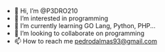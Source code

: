 - 👋 Hi, I’m @P3DRO210
- 👀 I’m interested in programming
- 🌱 I’m currently learning GO Lang, Python, PHP...
- 💞️ I’m looking to collaborate on programming
- 📫 How to reach me pedrodalmas93@gmail.com

<!---
P3DRO210/P3DRO210 is a ✨ special ✨ repository because its `README.md` (this file) appears on your GitHub profile.
You can click the Preview link to take a look at your changes.
--->
